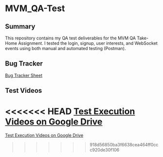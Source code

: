 # MVM_QA-Test

## Summary
This repository contains my QA test deliverables for the MVM QA Take-Home Assignment. I tested the login, signup, user interests, and WebSocket events using both manual and automated testing (Postman).

## Bug Tracker
[Bug Tracker Sheet](https://docs.google.com/spreadsheets/d/1l1jmifTUNmgC5C4kexmwo_l7xwchIpFITFtJj3GiEVU/edit?gid=0#gid=0)

## Test Videos
<<<<<<< HEAD
[Test Execution Videos on Google Drive](https://drive.google.com/drive/folders/your_folder_link)
=======
[Test Execution Videos on Google Drive](https://drive.google.com/file/d/1yjABlMUyqmaAfmlvvOpC4bu5R-RzqBaP/view?usp=sharing)
>>>>>>> 918d56850ba3f6638cea464ff0ccc920de30f106
